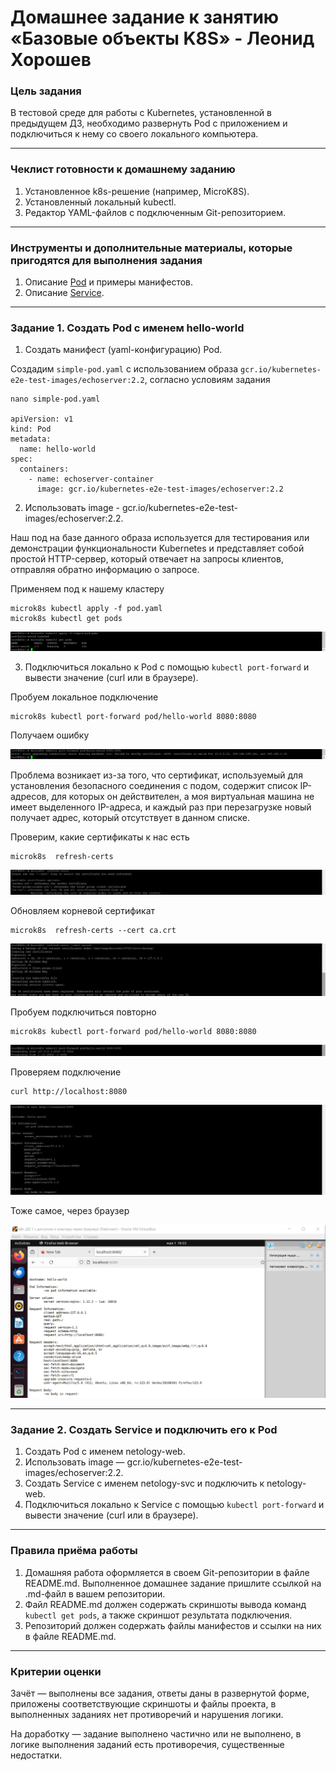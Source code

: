 # Домашнее задание к занятию «Базовые объекты K8S» - Леонид Хорошев

### Цель задания

В тестовой среде для работы с Kubernetes, установленной в предыдущем ДЗ, необходимо развернуть Pod с приложением и подключиться к нему со своего локального компьютера. 

------

### Чеклист готовности к домашнему заданию

1. Установленное k8s-решение (например, MicroK8S).
2. Установленный локальный kubectl.
3. Редактор YAML-файлов с подключенным Git-репозиторием.

------

### Инструменты и дополнительные материалы, которые пригодятся для выполнения задания

1. Описание [Pod](https://kubernetes.io/docs/concepts/workloads/pods/) и примеры манифестов.
2. Описание [Service](https://kubernetes.io/docs/concepts/services-networking/service/).

------

### Задание 1. Создать Pod с именем hello-world

1. Создать манифест (yaml-конфигурацию) Pod.

Создадим `simple-pod.yaml` с использованием образа `gcr.io/kubernetes-e2e-test-images/echoserver:2.2`, согласно условиям задания
```
nano simple-pod.yaml

apiVersion: v1
kind: Pod
metadata:
  name: hello-world
spec:
  containers:
    - name: echoserver-container
      image: gcr.io/kubernetes-e2e-test-images/echoserver:2.2
```
2. Использовать image - gcr.io/kubernetes-e2e-test-images/echoserver:2.2.

Наш под на базе данного образа используется для тестирования или демонстрации функциональности Kubernetes и представляет собой простой HTTP-сервер, который отвечает на запросы клиентов, отправляя обратно информацию о запросе.

Применяем под к нашему кластеру 
```
microk8s kubectl apply -f pod.yaml
microk8s kubectl get pods
```

![Alt_text](https://github.com/LeonidKhoroshev/kuber-homeworks/blob/main/1.2/screenshots/k8s1.png)

3. Подключиться локально к Pod с помощью `kubectl port-forward` и вывести значение (curl или в браузере).

Пробуем локальное подключение
```
microk8s kubectl port-forward pod/hello-world 8080:8080
```
Получаем ошибку

![Alt_text](https://github.com/LeonidKhoroshev/kuber-homeworks/blob/main/1.2/screenshots/k8s2.png)

Проблема возникает из-за того, что сертификат, используемый для установления безопасного соединения с подом, содержит список IP-адресов, для которых он действителен, а моя виртуальная машина не имеет выделенного IP-адреса, и каждый раз при перезагрузке новый получает адрес, который  отсутствует в данном списке.

Проверим, какие сертификаты к нас есть
```
microk8s  refresh-certs
```

![Alt_text](https://github.com/LeonidKhoroshev/kuber-homeworks/blob/main/1.2/screenshots/k8s3.png)

Обновляем корневой сертификат
```
microk8s  refresh-certs --cert ca.crt
```

![Alt_text](https://github.com/LeonidKhoroshev/kuber-homeworks/blob/main/1.2/screenshots/k8s4.png)

Пробуем подключиться повторно
```
microk8s kubectl port-forward pod/hello-world 8080:8080
```

![Alt_text](https://github.com/LeonidKhoroshev/kuber-homeworks/blob/main/1.2/screenshots/k8s5.png)

Проверяем подключение
```
curl http://localhost:8080
```

![Alt_text](https://github.com/LeonidKhoroshev/kuber-homeworks/blob/main/1.2/screenshots/k8s6.png)

Тоже самое, через браузер

![Alt_text](https://github.com/LeonidKhoroshev/kuber-homeworks/blob/main/1.2/screenshots/k8s7.png)

------

### Задание 2. Создать Service и подключить его к Pod

1. Создать Pod с именем netology-web.
2. Использовать image — gcr.io/kubernetes-e2e-test-images/echoserver:2.2.
3. Создать Service с именем netology-svc и подключить к netology-web.
4. Подключиться локально к Service с помощью `kubectl port-forward` и вывести значение (curl или в браузере).

------

### Правила приёма работы

1. Домашняя работа оформляется в своем Git-репозитории в файле README.md. Выполненное домашнее задание пришлите ссылкой на .md-файл в вашем репозитории.
2. Файл README.md должен содержать скриншоты вывода команд `kubectl get pods`, а также скриншот результата подключения.
3. Репозиторий должен содержать файлы манифестов и ссылки на них в файле README.md.

------

### Критерии оценки
Зачёт — выполнены все задания, ответы даны в развернутой форме, приложены соответствующие скриншоты и файлы проекта, в выполненных заданиях нет противоречий и нарушения логики.

На доработку — задание выполнено частично или не выполнено, в логике выполнения заданий есть противоречия, существенные недостатки.
